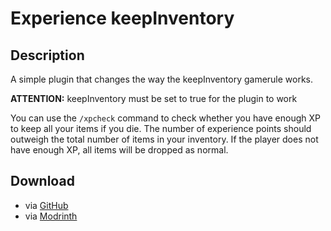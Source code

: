 # Experience keepInventory

## Description

A simple plugin that changes the way the keepInventory gamerule works.  
  
**ATTENTION:** keepInventory must be set to true for the plugin to work  
  
You can use the `/xpcheck` command to check whether you have enough XP to keep all your items if you die. The number of experience points should outweigh the total number of items in your inventory. If the player does not have enough XP, all items will be dropped as normal.

## Download
- via [GitHub](https://github.com/Josiascii/ExperienceKeepInventory/releases)
- via [Modrinth](https://modrinth.com/plugin/experiencekeepinventory)
